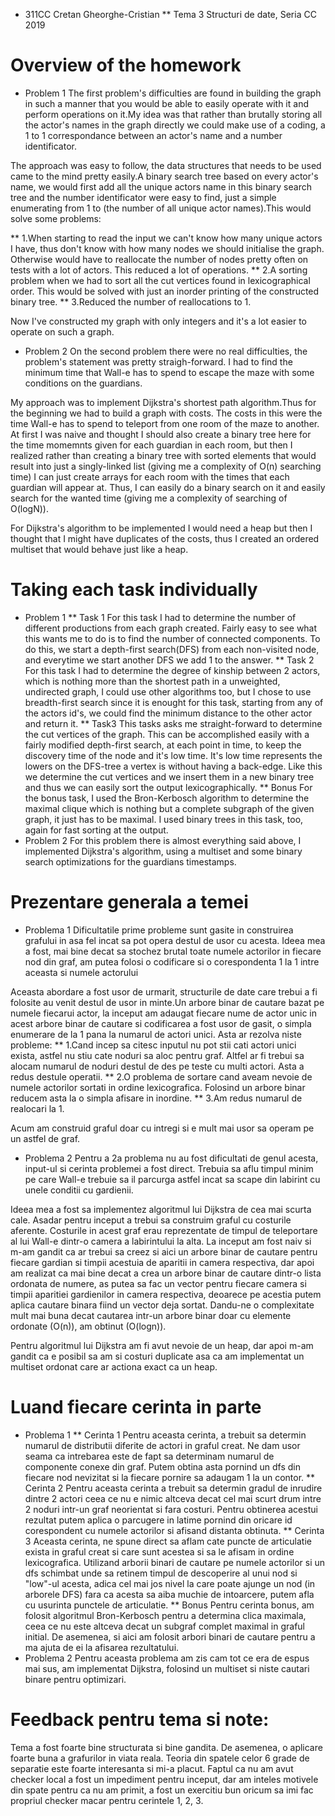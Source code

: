 * 311CC Cretan Gheorghe-Cristian
** Tema 3 Structuri de date, Seria CC 2019

# Overview of the homework
* Problem 1
The first problem's difficulties are found in building the graph in
such a manner that you would be able to easily operate with it and perform
operations on it.My idea was that rather than brutally storing all the
actor's names in the graph directly we could make use of a coding, a 1 to 1
correspondance between an actor's name and a number identificator.

The approach was easy to follow, the data structures that needs to be used
came to the mind pretty easily.A binary search tree based on every actor's
name, we would first add all the unique actors name in this binary search tree
and the number identificator were easy to find, just a simple enumerating from
1 to (the number of all unique actor names).This would solve some problems:

** 1.When starting to read the input we can't know how many unique actors
I have, thus don't know with how many nodes we should initialise the graph.
Otherwise would have to reallocate the number of nodes pretty often on tests
with a lot of actors. This reduced a lot of operations.
** 2.A sorting problem when we had to sort all the cut vertices found in
lexicographical order. This would be solved with just an inorder printing
of the constructed binary tree.
** 3.Reduced the number of reallocations to 1.

Now I've constructed my graph with only integers and it's a lot easier to
operate on such a graph.

* Problem 2
On the second problem there were no real difficulties, the problem's statement
was pretty straigh-forward. I had to find the minimum time that Wall-e has to
spend to escape the maze with some conditions on the guardians.

My approach was to implement Dijkstra's shortest path algorithm.Thus for the
beginning we had to build a graph with costs. The costs in this were the time
Wall-e has to spend to teleport from one room of the maze to another.
At first I was naive and thought I should also create a binary tree here for
the time momemnts given for each guardian in each room, but then I realized
rather than creating a binary tree with sorted elements that would result
into just a singly-linked list (giving me a complexity of O(n) searching time)
I can just create arrays for each room with the times that each guardian
will appear at. Thus, I can easily do a binary search on it and easily 
search for the wanted time (giving me a complexity of searching of O(logN)).

For Dijkstra's algorithm to be implemented I would need a heap but then
I thought that I might have duplicates of the costs, thus I created an ordered
multiset that would behave just like a heap.

# Taking each task individually
* Problem 1
** Task 1
For this task I had to determine the number of different productions from each
graph created. Fairly easy to see what this wants me to do is to find the
number of connected components. To do this, we start a depth-first search(DFS)
from each non-visited node, and everytime we start another DFS we add 1 to the
answer.
** Task 2
For this task I had to determine the degree of kinship between 2 actors, which
is nothing more than the shortest path in a unweighted, undirected graph, I
could use other algorithms too, but I chose to use breadth-first search since
it is enought for this task, starting from any of the actors id's, we could
find the minimum distance to the other actor and return it.
** Task3
This tasks asks me straight-forward to determine the cut vertices of the graph.
This can be accomplished easily with a fairly modified depth-first search, at
each point in time, to keep the discovery time of the node and it's low time.
It's low time represents the lowers on the DFS-tree a vertex is without
having a back-edge. Like this we determine the cut vertices and we insert them
in a new binary tree and thus we can easily sort the output lexicographically.
** Bonus
For the bonus task, I used the Bron-Kerbosch algorithm to determine the
maximal clique which is nothing but a complete subgraph of the given graph, it
just has to be maximal. I used binary trees in this task, too, again for fast
sorting at the output.
* Problem 2
For this problem there is almost everything said above, I implemented
Dijkstra's algorithm, using a multiset and some binary search optimizations for
the guardians timestamps.

# Prezentare generala a temei
* Problema 1
Dificultatile prime probleme sunt gasite in construirea grafului in asa fel
incat sa pot opera destul de usor cu acesta. Ideea mea a fost, mai bine decat
sa stochez brutal toate numele actorilor in fiecare nod din graf, am putea
folosi o codificare si o corespondenta 1 la 1 intre aceasta si numele actorului

Aceasta abordare a fost usor de urmarit, structurile de date care trebui a fi
folosite au venit destul de usor in minte.Un arbore binar de cautare bazat pe
numele fiecarui actor, la inceput am adaugat fiecare nume de actor unic in 
acest arbore binar de cautare si codificarea a fost usor de gasit, o simpla
enumerare de la 1 pana la numarul de actori unici. 
Asta ar rezolva niste probleme:
** 1.Cand incep sa citesc inputul nu pot stii cati actori unici exista, astfel
nu stiu cate noduri sa aloc pentru graf. Altfel ar fi trebui sa alocam numarul
de noduri destul de des pe teste cu multi actori. Asta a redus destule operatii.
** 2.O problema de sortare cand aveam nevoie de numele actorilor sortati in
ordine lexicografica. Folosind un arbore binar reducem asta la o simpla afisare
in inordine.
** 3.Am redus numarul de realocari la 1.

Acum am construid graful doar cu intregi si e mult mai usor sa operam pe un
astfel de graf.

* Problema 2
Pentru a 2a problema nu au fost dificultati de genul acesta, input-ul si cerinta
problemei a fost direct. Trebuia sa aflu timpul minim pe care Wall-e trebuie
sa il parcurga astfel incat sa scape din labirint cu unele conditii cu gardienii.

Ideea mea a fost sa implementez algoritmul lui Dijkstra de cea mai scurta cale.
Asadar pentru inceput a trebui sa construim graful cu costurile aferente.
Costurile in acest graf erau reprezentate de timpul de teleportare al lui Wall-e
dintr-o camera a labirintului la alta. La inceput am fost naiv si m-am gandit ca
ar trebui sa creez si aici un arbore binar de cautare pentru fiecare gardian si
timpii acestuia de aparitii in camera respectiva, dar apoi am realizat ca mai bine
decat a crea un arbore binar de cautare dintr-o lista ordonata de numere, as putea
sa fac un vector pentru fiecare camera si timpii aparitiei gardienilor in camera
respectiva, deoarece pe acestia putem aplica cautare binara fiind un vector deja
sortat. Dandu-ne o complexitate mult mai buna decat cautarea intr-un arbore binar
doar cu elemente ordonate (O(n)), am obtinut (O(logn)).

Pentru algoritmul lui Dijkstra am fi avut nevoie de un heap, dar apoi m-am
gandit ca e posibil sa am si costuri duplicate asa ca am implementat un multiset
ordonat care ar actiona exact ca un heap.

# Luand fiecare cerinta in parte
* Problema 1
** Cerinta 1
Pentru aceasta cerinta, a trebuit sa determin numarul de distributii diferite
de actori in graful creat. Ne dam usor seama ca intrebarea este de fapt sa
determinam numarul de componente conexe din graf. Putem obtina asta pornind un
dfs din fiecare nod nevizitat si la fiecare pornire sa adaugam 1 la un contor.
** Cerinta 2
Pentru aceasta cerinta a trebuit sa determin gradul de inrudire dintre 2 actori
ceea ce nu e nimic altceva decat cel mai scurt drum intre 2 noduri intr-un graf
neorientat si fara costuri. Pentru obtinerea acestui rezultat putem aplica o
parcugere in latime pornind din oricare id corespondent cu numele actorilor si
afisand distanta obtinuta.
** Cerinta 3
Aceasta cerinta, ne spune direct sa aflam cate puncte de articulatie exista in
graful creat si care sunt acestea si sa le afisam in ordine lexicografica.
Utilizand arborii binari de cautare pe numele actorilor si un dfs schimbat unde
sa retinem timpul de descoperire al unui nod si "low"-ul acesta, adica cel mai jos
nivel la care poate ajunge un nod (in arborele DFS) fara ca acesta sa aiba 
muchie de intoarcere, putem afla cu usurinta punctele de articulatie.
** Bonus
Pentru cerinta bonus, am folosit algoritmul Bron-Kerbosch pentru a determina
clica maximala, ceea ce nu este altceva decat un subgraf complet maximal in
graful initial. De asemenea, si aici am folosit arbori binari de cautare pentru
a ma ajuta de ei la afisarea rezultatului.
* Problema 2
Pentru aceasta problema am zis cam tot ce era de espus mai sus, am implementat
Dijkstra, folosind un multiset si niste cautari binare pentru optimizari.

# Feedback pentru tema si note:
Tema a fost foarte bine structurata si bine gandita. De asemenea, o aplicare
foarte buna a grafurilor in viata reala. Teoria din spatele celor 6 grade de
separatie este foarte interesanta si mi-a placut.
Faptul ca nu am avut checker local a fost un impediment pentru inceput, dar am
inteles motivele din spate pentru ca nu am primit, a fost un exercitiu bun oricum
sa imi fac propriul checker macar pentru cerintele 1, 2, 3.